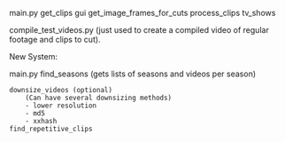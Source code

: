 



main.py
    get_clips
    gui
    get_image_frames_for_cuts
    process_clips
    tv_shows

compile_test_videos.py
(just used to create a compiled video of regular footage and clips to cut). 



New System:

main.py
    find_seasons 
        (gets lists of seasons and videos per season)

    downsize_videos (optional)
        (Can have several downsizing methods)
        - lower resolution
        - md5
        - xxhash
    find_repetitive_clips

